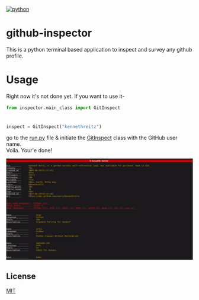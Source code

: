 [![python](https://img.shields.io/badge/python-3.6%7C3.7-blue)](https://img.shields.io/badge/python-3.6%7C3.7-blue)

# github-inspector

This is a python terminal based application to inspect and survey any github profile.

# Usage

Right now it's not done yet. If you want to use it-
```python
from inspector.main_class import GitInspect


inspect = GitInspect("kennethreitz")
```
go to the [run.py](https://github.com/ishmam-hossain/github-inspector/blob/master/run.py)
file & initiate the 
[GitInspect]([run.py](https://github.com/ishmam-hossain/github-inspector/blob/master/run.py))
class with the GitHub user name.
<br/>Voila. Your'e done!

![alt text](static/ss.png?raw=true "Terminal view")
## License
[MIT](https://choosealicense.com/licenses/mit/)
